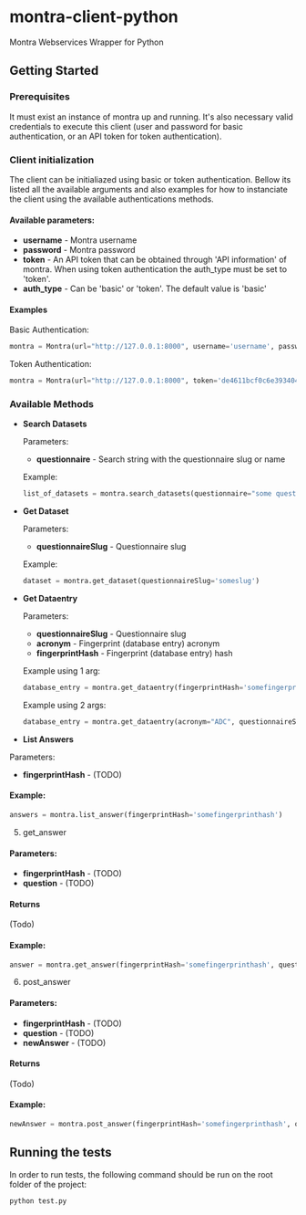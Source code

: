 # montra-client-python

Montra Webservices Wrapper for Python

## Getting Started

### Prerequisites

It must exist an instance of montra up and running. It's also necessary valid credentials to execute this client (user and password for basic authentication, or an API token for token authentication).

### Client initialization
The client can be initialiazed using basic or token authentication. Bellow its listed all the available arguments and also examples for how to instanciate the client using the available authentications methods.

#### Available parameters:
* **username** - Montra username
* **password** - Montra password
* **token** - An API token that can be obtained through 'API information' of montra. When using token authentication the auth_type must be set to 'token'.
* **auth_type** - Can be 'basic' or 'token'. The default value is 'basic' 

#### Examples
Basic Authentication:
```python
montra = Montra(url="http://127.0.0.1:8000", username='username', password='password')

```

Token Authentication:
```python
montra = Montra(url="http://127.0.0.1:8000", token='de4611bcf0c6e393404fac095dab09fad01c1554', auth_type='token' )

```
### Available Methods

* **Search Datasets**

    Parameters:
    * **questionnaire** - Search string with the  questionnaire slug or name
    
    Example:
    ```python
    list_of_datasets = montra.search_datasets(questionnaire="some questionnaire name")

    ```

* **Get Dataset**

    Parameters:
    * **questionnaireSlug** - Questionnaire slug

    Example:
    ```python
    dataset = montra.get_dataset(questionnaireSlug='someslug')

    ```

* **Get Dataentry**

    Parameters:
    * **questionnaireSlug** - Questionnaire slug
    * **acronym** - Fingerprint (database entry) acronym
    * **fingerprintHash** - Fingerprint (database entry) hash

    Example using 1 arg:
    ```python
    database_entry = montra.get_dataentry(fingerprintHash='somefingerprinthash')

    ```
    Example using 2 args:
    ```python
    database_entry = montra.get_dataentry(acronym="ADC", questionnaireSlug="adcohort")

    ```

* **List Answers**

Parameters:
* **fingerprintHash** - (TODO)


#### Example:
```python
answers = montra.list_answer(fingerprintHash='somefingerprinthash')

```


5. get_answer

#### Parameters:
* **fingerprintHash** - (TODO)
* **question** - (TODO)

#### Returns
(Todo)

#### Example:
```python
answer = montra.get_answer(fingerprintHash='somefingerprinthash', question='somequestion')

```

6. post_answer

#### Parameters:
* **fingerprintHash** - (TODO)
* **question** - (TODO)
* **newAnswer** - (TODO)

#### Returns
(Todo)

#### Example:
```python
newAnswer = montra.post_answer(fingerprintHash='somefingerprinthash', question='somequestion', newAnswer="newAnswer")

```

## Running the tests

In order to run tests, the following command should be run on the root folder of the project:

```
python test.py
```

